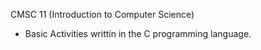 CMSC 11 (Introduction to Computer Science) 
- Basic Activities writtin in the C programming language.
